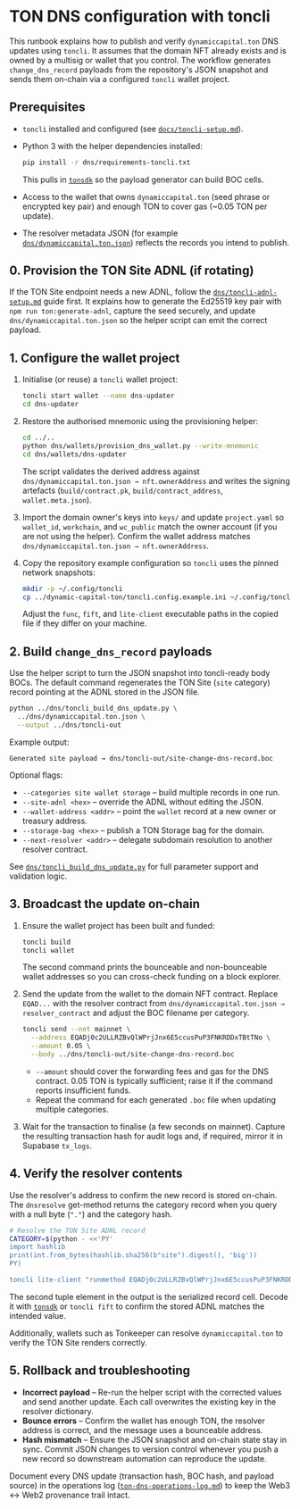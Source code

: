 # TON DNS configuration with toncli

This runbook explains how to publish and verify `dynamiccapital.ton` DNS
updates using `toncli`. It assumes that the domain NFT already exists and
is owned by a multisig or wallet that you control. The workflow generates
`change_dns_record` payloads from the repository's JSON snapshot and sends
them on-chain via a configured `toncli` wallet project.

## Prerequisites

- `toncli` installed and configured (see [`docs/toncli-setup.md`](../docs/toncli-setup.md)).
- Python 3 with the helper dependencies installed:

  ```bash
  pip install -r dns/requirements-toncli.txt
  ```

  This pulls in [`tonsdk`](https://pypi.org/project/tonsdk/) so the payload
  generator can build BOC cells.
- Access to the wallet that owns `dynamiccapital.ton` (seed phrase or
  encrypted key pair) and enough TON to cover gas (~0.05 TON per update).
- The resolver metadata JSON (for example
  [`dns/dynamiccapital.ton.json`](./dynamiccapital.ton.json)) reflects the
  records you intend to publish.

## 0. Provision the TON Site ADNL (if rotating)

If the TON Site endpoint needs a new ADNL, follow the
[`dns/toncli-adnl-setup.md`](./toncli-adnl-setup.md) guide first. It explains how
to generate the Ed25519 key pair with `npm run ton:generate-adnl`, capture the
seed securely, and update `dns/dynamiccapital.ton.json` so the helper script can
emit the correct payload.

## 1. Configure the wallet project

1. Initialise (or reuse) a `toncli` wallet project:

   ```bash
   toncli start wallet --name dns-updater
   cd dns-updater
   ```

2. Restore the authorised mnemonic using the provisioning helper:

   ```bash
   cd ../..
   python dns/wallets/provision_dns_wallet.py --write-mnemonic
   cd dns/wallets/dns-updater
   ```

   The script validates the derived address against
   `dns/dynamiccapital.ton.json → nft.ownerAddress` and writes the
   signing artefacts (`build/contract.pk`, `build/contract_address`,
   `wallet.meta.json`).

3. Import the domain owner's keys into `keys/` and update
   `project.yaml` so `wallet_id`, `workchain`, and `wc_public` match the
   owner account (if you are not using the helper). Confirm the wallet
   address matches `dns/dynamiccapital.ton.json → nft.ownerAddress`.

3. Copy the repository example configuration so `toncli` uses the pinned
   network snapshots:

   ```bash
   mkdir -p ~/.config/toncli
   cp ../dynamic-capital-ton/toncli.config.example.ini ~/.config/toncli/config.ini
   ```

   Adjust the `func`, `fift`, and `lite-client` executable paths in the
   copied file if they differ on your machine.

## 2. Build `change_dns_record` payloads

Use the helper script to turn the JSON snapshot into toncli-ready body
BOCs. The default command regenerates the TON Site (`site` category)
record pointing at the ADNL stored in the JSON file.

```bash
python ../dns/toncli_build_dns_update.py \
  ../dns/dynamiccapital.ton.json \
  --output ../dns/toncli-out
```

Example output:

```
Generated site payload → dns/toncli-out/site-change-dns-record.boc
```

Optional flags:

- `--categories site wallet storage` – build multiple records in one run.
- `--site-adnl <hex>` – override the ADNL without editing the JSON.
- `--wallet-address <addr>` – point the `wallet` record at a new owner or
  treasury address.
- `--storage-bag <hex>` – publish a TON Storage bag for the domain.
- `--next-resolver <addr>` – delegate subdomain resolution to another
  resolver contract.

See [`dns/toncli_build_dns_update.py`](./toncli_build_dns_update.py) for
full parameter support and validation logic.

## 3. Broadcast the update on-chain

1. Ensure the wallet project has been built and funded:

   ```bash
   toncli build
   toncli wallet
   ```

   The second command prints the bounceable and non-bounceable wallet
   addresses so you can cross-check funding on a block explorer.

2. Send the update from the wallet to the domain NFT contract. Replace
   `EQAD...` with the resolver contract from
   `dns/dynamiccapital.ton.json → resolver_contract` and adjust the BOC
   filename per category.

   ```bash
   toncli send --net mainnet \
     --address EQADj0c2ULLRZBvQlWPrjJnx6E5ccusPuP3FNKRDDxTBtTNo \
     --amount 0.05 \
     --body ../dns/toncli-out/site-change-dns-record.boc
   ```

   - `--amount` should cover the forwarding fees and gas for the DNS
     contract. 0.05 TON is typically sufficient; raise it if the command
     reports insufficient funds.
   - Repeat the command for each generated `.boc` file when updating
     multiple categories.

3. Wait for the transaction to finalise (a few seconds on mainnet).
   Capture the resulting transaction hash for audit logs and, if
   required, mirror it in Supabase `tx_logs`.

## 4. Verify the resolver contents

Use the resolver's address to confirm the new record is stored on-chain.
The `dnsresolve` get-method returns the category record when you query
with a null byte (`"."`) and the category hash.

```bash
# Resolve the TON Site ADNL record
CATEGORY=$(python - <<'PY'
import hashlib
print(int.from_bytes(hashlib.sha256(b"site").digest(), 'big'))
PY)

toncli lite-client "runmethod EQADj0c2ULLRZBvQlWPrjJnx6E5ccusPuP3FNKRDDxTBtTNo dnsresolve \"\\0\" $CATEGORY"
```

The second tuple element in the output is the serialized record cell.
Decode it with [`tonsdk`](https://pypi.org/project/tonsdk/) or
`toncli fift` to confirm the stored ADNL matches the intended value.

Additionally, wallets such as Tonkeeper can resolve
`dynamiccapital.ton` to verify the TON Site renders correctly.

## 5. Rollback and troubleshooting

- **Incorrect payload** – Re-run the helper script with the corrected
  values and send another update. Each call overwrites the existing key
  in the resolver dictionary.
- **Bounce errors** – Confirm the wallet has enough TON, the resolver
  address is correct, and the message uses a bounceable address.
- **Hash mismatch** – Ensure the JSON snapshot and on-chain state stay in
  sync. Commit JSON changes to version control whenever you push a new
  record so downstream automation can reproduce the update.

Document every DNS update (transaction hash, BOC hash, and payload
source) in the operations log ([`ton-dns-operations-log.md`](./ton-dns-operations-log.md))
to keep the Web3 ↔ Web2 provenance trail intact.
